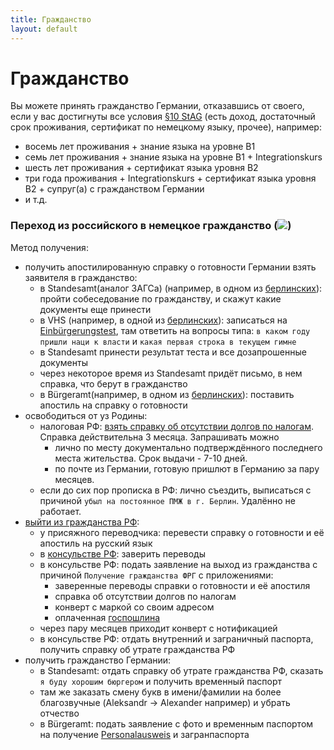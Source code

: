 ```yaml
---
title: Гражданство
layout: default
---
```


# Гражданство
Вы можете принять гражданство Германии, отказавшись от своего, если у вас достигнуты все условия [§10 StAG](https://www.gesetze-im-internet.de/stag/__10.html) (есть доход, достаточный срок проживания, сертификат по немецкому языку, прочее), например:
* восемь лет проживания + знание языка на уровне B1
* семь лет проживания + знание языка на уровне B1 + Integrationskurs
* шесть лет проживания + сертификат языка уровня B2
* три года проживания + Integrationskurs + сертификат языка уровня B2 + супруг(а) с гражданством Германии
* и т.д.

### Переход из российского в немецкое гражданство (![](files/ru.gif))

Метод получения:
* получить апостилированную справку о готовности Германии взять заявителя в гражданство:
  * в Standesamt(аналог ЗАГСа) (например, в одном из [берлинских](https://www.berlin.de/standesamt/standesaemter-in-berlin/)): пройти собеседование по гражданству, и скажут какие документы еще принести
  * в VHS (например, в одной из [берлинских](https://www.berlin.de/vhs/)): записаться на [Einbürgerungstest](https://www.berlin.de/vhs/service/einbuergerung/deutscher-einbuergerungstest/), там ответить на вопросы типа: `в каком году пришли наци к власти` и `какая первая строка в текущем гимне`
  * в Standesamt принести результат теста и все дозапрошенные документы  
  * через некоторое время из Standesamt придёт письмо, в нем справка, что берут в гражданство
  * в Bürgeramt(например, в одном из [берлинских](https://service.berlin.de/standorte/buergeraemter/)): поставить апостиль на справку о готовности  
* освободиться от уз Родины:
  * налоговая РФ: [взять справку об отсутствии долгов по налогам](https://www.nalog.ru/rn77/fl/interest/dual_nationality/exit_rf/). Справка действительна 3 месяца. Запрашивать можно
    * лично по месту документально подтверждённого последнего места жительства. Срок выдачи - 7-10 дней.
    * по почте из Германии, готовую пришлют в Германию за пару месяцев.  
  * если до сих пор прописка в РФ: лично съездить, выписаться с причиной `убыл на постоянное ПМЖ в г. Берлин`. Удалённо не работает.
* [выйти из гражданства РФ](http://grajdanstvo-ru.ru/kak-otkazatsya-ot-grazhdanstva-rf.html):
  * у присяжного переводчика: перевести справку о готовности и её апостиль на русский язык
  * в [консульстве РФ](Консульство.md): заверить переводы
  * в консульстве РФ: подать заявление на выход из гражданства с причиной `Получение гражданства ФРГ` с приложениями:
    * заверенные переводы справки о готовности и её апостиля
    * справка об отсутствии долгов по налогам
    * конверт с маркой со своим адресом
    * оплаченная [госпошлина](https://base.garant.ru/10900200/fce40d57dbbe868a22b8d51b0513287a/)
  * через пару месяцев приходит конверт с нотификацией
  * в консульстве РФ: отдать внутренний и заграничный паспорта, получить справку об утрате гражданства РФ
* получить гражданство Германии:
  * в Standesamt: отдать справку об утрате гражданства РФ, сказать `я буду хорошим бюргером` и получить временный паспорт
  * там же заказать смену букв в имени/фамилии на более благозвучные (Aleksandr -> Alexander например) и убрать отчество
  * в Bürgeramt: подать заявление с фото и временным паспортом на получение [Personalausweis](https://service.berlin.de/dienstleistung/324325/) и загранпаспорта
